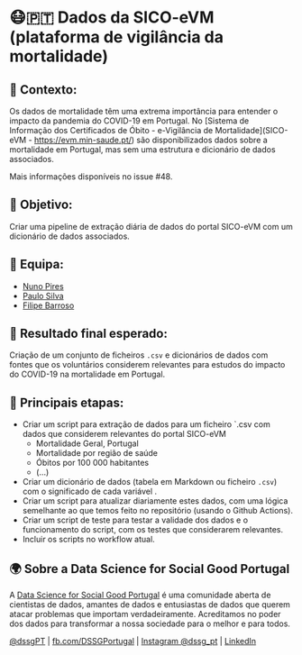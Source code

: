 # 😷️🇵🇹 Dados da SICO-eVM (plataforma de vigilância da mortalidade)

## 🤔 Contexto: 
Os dados de mortalidade têm uma extrema importância para entender o impacto da pandemia do COVID-19 em Portugal. No [Sistema de Informação dos Certificados de Óbito - e-Vigilância de Mortalidade](SICO-eVM - https://evm.min-saude.pt/) são disponibilizados dados sobre a mortalidade em Portugal, mas sem uma estrutura e dicionário de dados associados.

Mais informações disponíveis no issue #48.

## 🥅 Objetivo:
Criar uma pipeline de extração diária de dados do portal SICO-eVM com um dicionário de dados associados.

## 👥 Equipa:
* [Nuno Pires](https://github.com/piresn)
* [Paulo Silva](https://github.com/paulo-jsilva)
* [Filipe Barroso](https://github.com/OldMetalmind)

## 🎯 Resultado final esperado: 
Criação de um conjunto de ficheiros `.csv` e dicionários de dados com fontes que os voluntários considerem relevantes para estudos do impacto do COVID-19 na mortalidade em Portugal.

## 🧱 Principais etapas:
- Criar um script para extração de dados para um ficheiro `.csv com dados que considerem relevantes do portal SICO-eVM 
    - Mortalidade Geral, Portugal
    - Mortalidade por região de saúde
    - Óbitos por 100 000 habitantes
    - (...)
-  Criar um dicionário de dados (tabela em Markdown ou ficheiro `.csv`) com o significado de cada variável .
- Criar um script para atualizar diariamente estes dados, com uma lógica semelhante ao que temos feito no repositório (usando o Github Actions).
- Criar um script de teste para testar a validade dos dados e o funcionamento do script, com os testes que considerarem relevantes.
- Incluir os scripts no workflow atual.

## 🌍 Sobre a Data Science for Social Good Portugal

A [Data Science for Social Good Portugal](https://www.dssg.pt) é uma comunidade aberta de cientistas de dados, amantes de dados e entusiastas de dados que querem atacar problemas que importam verdadeiramente. Acreditamos no poder dos dados para transformar a nossa sociedade para o melhor e para todos.

[@dssgPT](https://twitter.com/dssgpt) | [fb.com/DSSGPortugal](https://www.facebook.com/DSSGPortugal/) | [Instagram @dssg_pt](www.instagram.com/dssg_pt/) | [LinkedIn](https://www.linkedin.com/company/dssg-portugal)
